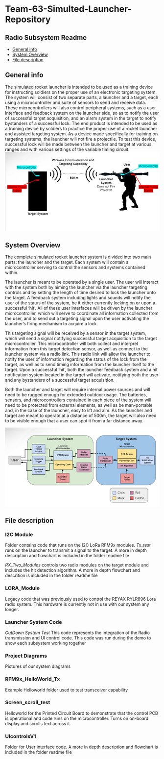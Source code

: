 # Team-63-Simulted-Launcher-Repository
## Radio Subsystem Readme 
* [General info](#general-info)
* [System Overview](#System-Overview)
* [File description](#file-description)

## General info
The simulated rocket launcher is intended to be used as a training device for instructing soldiers on the proper use of an electronic targeting system. The system will consist of two separate parts, a launcher and a target, each using a microcontroller and suite of sensors to send and receive data. These microcontrollers will also control peripheral systems, such as a user interface and feedback system on the launcher side, so as to notify the user of successful target acquisition, and an alarm system in the target to notify bystanders of a successful lock. The end product is intended to be used as a training device by soldiers to practice the proper use of a rocket launcher and assisted targeting system. As a device made specifically for training on targeting systems, the launcher will not fire a projectile. To test this device, successful lock will be made between the launcher and target at various ranges and with various settings of the variable timing circuit.
![image](https://github.com/WilliamYi2000/Team-63-Simulted-Launcher-Repository/blob/8612d704458e12008d0e7789cf33078425dce8ba/Project%20Diagrams/project%20overview.PNG)

## System Overview
The complete simulated rocket launcher system is divided into two main parts: the launcher and the target. Each system will contain a microcontroller serving to control the sensors and systems contained within.

The launcher is meant to be operated by a single user. The user will interact with the system both by aiming the launcher via the launcher targeting controls and by setting the length of time desired to lock the launcher onto the target. A feedback system including lights and sounds will notify the user of the status of the system, be it either currently locking on or upon a successful ‘hit’. All of these user interfaces will be driven by the launcher microcontroller, which will serve to coordinate all information collected from the user, and to send out a targeting signal upon the user activating the launcher’s firing mechanism to acquire a lock.

This targeting signal will be received by a sensor in the target system, which will send a signal notifying successful target acquisition to the target microcontroller. This microcontroller will both collect and interpret information from this target detection sensor, as well as connect to the launcher system via a radio link. This radio link will allow the launcher to notify the user of information regarding the status of the lock from the target, as well as to send timing information from the launcher itself to the target. Upon a successful ‘hit’, both the launcher feedback system and a hit notification system located in the target will activate, notifying both the user and any bystanders of a successful target acquisition.

Both the launcher and target will require internal power sources and will need to be rugged enough for extended outdoor usage. The batteries, sensors, and microcontrollers contained in each piece of the system will need to be protected from external elements, as well as be man-portable and, in the case of the launcher, easy to lift and aim. As the launcher and target are meant to operate at a distance of 500m, the target will also need to be visible enough that a user can spot it from a far distance away.

![image](https://github.com/WilliamYi2000/Team-63-Simulted-Launcher-Repository/blob/87074ff68495d6a62d8c03982d004c57835d5e32/Project%20Diagrams/system%20overview.PNG)

## File description
### I2C Module
Folder contains code that runs on the I2C LoRa RFM9x modules. 
*Tx_test* runs on the launcher to transmit a signal to the target. A more in depth description and flowchart is included in the folder readme file

*RX_Two_Modules* controls two radio modules on the target module and includes the hit detection algorithm. A more in depth flowchart and descrition is included in the folder readme file
### LORA_Module
Legacy code that was previously used to control the REYAX RYLR896 Lora radio system. This hardware is currently not in use with our system any longer.
### Launcher System Code
*CutDown System Test* This code represents the integration of the Radio transmission and UI control code. This code was run during the demo to show each subsystem working together
### Project Diagrams
Pictures of our system diagrams
### RFM9x_HelloWorld_Tx
Example Helloworld folder used to test transceiver capability
### Screen_scroll_test
Helloworld for the Printed Circuit Board to demonstrate that the control PCB is operational and code runs on the microcontroller. Turns on on-board display and scrolls text across it. 
### UIcontrolsV1
Folder for User interface code. A more in depth description and flowchart is included in the folder readme file
